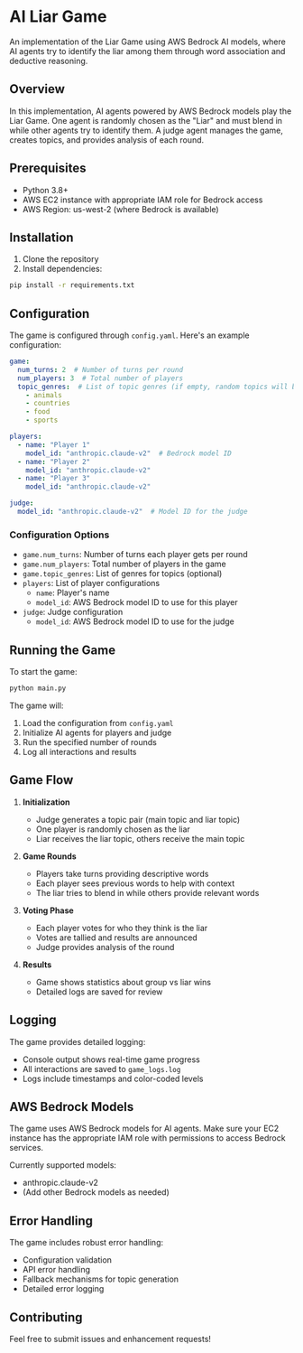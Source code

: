 # AI Liar Game

An implementation of the Liar Game using AWS Bedrock AI models, where AI agents try to identify the liar among them through word association and deductive reasoning.

## Overview

In this implementation, AI agents powered by AWS Bedrock models play the Liar Game. One agent is randomly chosen as the "Liar" and must blend in while other agents try to identify them. A judge agent manages the game, creates topics, and provides analysis of each round.

## Prerequisites

- Python 3.8+
- AWS EC2 instance with appropriate IAM role for Bedrock access
- AWS Region: us-west-2 (where Bedrock is available)

## Installation

1. Clone the repository
2. Install dependencies:
```bash
pip install -r requirements.txt
```

## Configuration

The game is configured through `config.yaml`. Here's an example configuration:

```yaml
game:
  num_turns: 2  # Number of turns per round
  num_players: 3  # Total number of players
  topic_genres:  # List of topic genres (if empty, random topics will be used)
    - animals
    - countries
    - food
    - sports

players:
  - name: "Player 1"
    model_id: "anthropic.claude-v2"  # Bedrock model ID
  - name: "Player 2"
    model_id: "anthropic.claude-v2"
  - name: "Player 3"
    model_id: "anthropic.claude-v2"

judge:
  model_id: "anthropic.claude-v2"  # Model ID for the judge
```

### Configuration Options

- `game.num_turns`: Number of turns each player gets per round
- `game.num_players`: Total number of players in the game
- `game.topic_genres`: List of genres for topics (optional)
- `players`: List of player configurations
  - `name`: Player's name
  - `model_id`: AWS Bedrock model ID to use for this player
- `judge`: Judge configuration
  - `model_id`: AWS Bedrock model ID to use for the judge

## Running the Game

To start the game:

```bash
python main.py
```

The game will:
1. Load the configuration from `config.yaml`
2. Initialize AI agents for players and judge
3. Run the specified number of rounds
4. Log all interactions and results

## Game Flow

1. **Initialization**
   - Judge generates a topic pair (main topic and liar topic)
   - One player is randomly chosen as the liar
   - Liar receives the liar topic, others receive the main topic

2. **Game Rounds**
   - Players take turns providing descriptive words
   - Each player sees previous words to help with context
   - The liar tries to blend in while others provide relevant words

3. **Voting Phase**
   - Each player votes for who they think is the liar
   - Votes are tallied and results are announced
   - Judge provides analysis of the round

4. **Results**
   - Game shows statistics about group vs liar wins
   - Detailed logs are saved for review

## Logging

The game provides detailed logging:
- Console output shows real-time game progress
- All interactions are saved to `game_logs.log`
- Logs include timestamps and color-coded levels

## AWS Bedrock Models

The game uses AWS Bedrock models for AI agents. Make sure your EC2 instance has the appropriate IAM role with permissions to access Bedrock services.

Currently supported models:
- anthropic.claude-v2
- (Add other Bedrock models as needed)

## Error Handling

The game includes robust error handling:
- Configuration validation
- API error handling
- Fallback mechanisms for topic generation
- Detailed error logging

## Contributing

Feel free to submit issues and enhancement requests!

